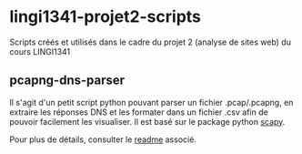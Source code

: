 # lingi1341-projet2-scripts
Scripts créés et utilisés dans le cadre du projet 2 (analyse de sites web) du cours LINGI1341

## pcapng-dns-parser
Il s'agit d'un petit script python pouvant parser un fichier .pcap/.pcapng, en extraire les réponses DNS et les formater dans un fichier .csv afin de pouvoir facilement les visualiser.
Il est basé sur le package python [scapy](http://scapy.readthedocs.io/en/latest/usage.html).

Pour plus de détails, consulter le [readme](https://github.com/nrybowski/lingi1341-projet2-scripts/tree/master/pcapng-dns-parser) associé.
